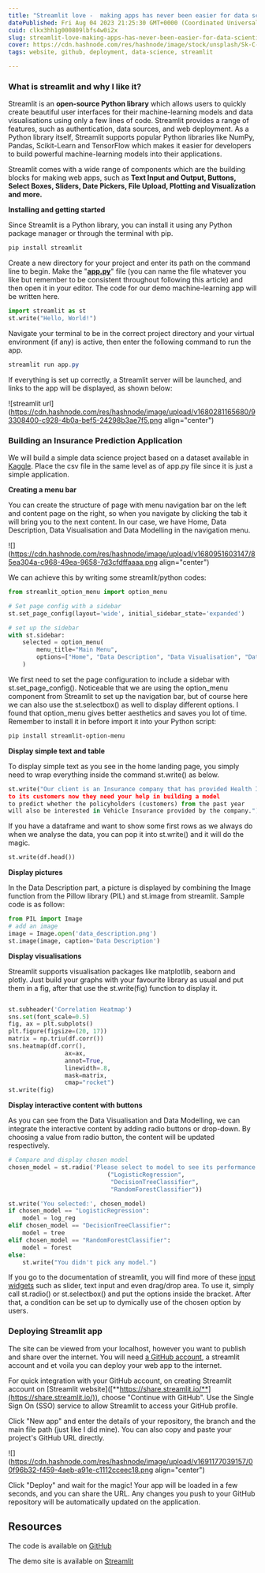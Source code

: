 ```yaml
---
title: "Streamlit love -  making apps has never been easier for data scientist"
datePublished: Fri Aug 04 2023 21:25:30 GMT+0000 (Coordinated Universal Time)
cuid: clkx3hh1g000809lbfs4w0i2x
slug: streamlit-love-making-apps-has-never-been-easier-for-data-scientist
cover: https://cdn.hashnode.com/res/hashnode/image/stock/unsplash/Sk-C-om9Jz8/upload/078cabbdd6fb7418396a106c0da3e468.jpeg
tags: website, github, deployment, data-science, streamlit

---
```


### What is streamlit and why I like it?

Streamlit is an **open-source Python library** which allows users to quickly create beautiful user interfaces for their machine-learning models and data visualisations using only a few lines of code. Streamlit provides a range of features, such as authentication, data sources, and web deployment. As a Python library itself, Streamlit supports popular Python libraries like NumPy, Pandas, Scikit-Learn and TensorFlow which makes it easier for developers to build powerful machine-learning models into their applications.

Streamlit comes with a wide range of components which are the building blocks for making web apps, such as **Text Input and Output, Buttons, Select Boxes, Sliders, Date Pickers, File Upload, Plotting and Visualization and more.**

**Installing and getting started**

Since Streamlit is a Python library, you can install it using any Python package manager or through the terminal with pip.

```powershell
pip install streamlit
```

Create a new directory for your project and enter its path on the command line to begin. Make the "[**app.py**](http://app.py)" file (you can name the file whatever you like but remember to be consistent throughout following this article) and then open it in your editor. The code for our demo machine-learning app will be written here.

```python
import streamlit as st
st.write("Hello, World!")
```

Navigate your terminal to be in the correct project directory and your virtual environment (if any) is active, then enter the following command to run the app.

```powershell
streamlit run app.py
```

If everything is set up correctly, a Streamlit server will be launched, and links to the app will be displayed, as shown below:

![streamlit url](https://cdn.hashnode.com/res/hashnode/image/upload/v1680281165680/93308400-c928-4b0a-bef5-24298b3ae7f5.png align="center")

### **Building an Insurance Prediction Application**

We will build a simple data science project based on a dataset available in [Kaggle](https://www.kaggle.com/datasets/anmolkumar/health-insurance-cross-sell-prediction). Place the csv file in the same level as of app.py file since it is just a simple application.

**Creating a menu bar**

You can create the structure of page with menu navigation bar on the left and content page on the right, so when you navigate by clicking the tab it will bring you to the next content. In our case, we have Home, Data Description, Data Visualisation and Data Modelling in the navigation menu.

![](https://cdn.hashnode.com/res/hashnode/image/upload/v1680951603147/85ea304a-c968-49ea-9658-7d3cfdffaaaa.png align="center")

We can achieve this by writing some streamlit/python codes:

```python
from streamlit_option_menu import option_menu

# Set page config with a sidebar
st.set_page_config(layout='wide', initial_sidebar_state='expanded')

# set up the sidebar
with st.sidebar:
    selected = option_menu(
        menu_title="Main Menu",
        options=["Home", "Data Description", "Data Visualisation", "Data Modelling"]
    )
```

We first need to set the page configuration to include a sidebar with st.set\_page\_config(). Noticeable that we are using the option\_menu component from Streamlit to set up the navigation bar, but of course here we can also use the st.selectbox() as well to display different options. I found that option\_menu gives better aesthetics and saves you lot of time. Remember to install it in before import it into your Python script:

```bash
pip install streamlit-option-menu
```

**Display simple text and table**

To display simple text as you see in the home landing page, you simply need to wrap everything inside the command st.write() as below.

```python
st.write("Our client is an Insurance company that has provided Health Insurance
to its customers now they need your help in building a model
to predict whether the policyholders (customers) from the past year
will also be interested in Vehicle Insurance provided by the company.")
```

If you have a dataframe and want to show some first rows as we always do when we analyse the data, you can pop it into st.write() and it will do the magic.

```python
st.write(df.head())
```

**Display pictures**

In the Data Description part, a picture is displayed by combining the Image function from the Pillow library (PIL) and st.image from streamlit. Sample code is as follow:

```python
from PIL import Image
# add an image
image = Image.open('data_description.png')
st.image(image, caption='Data Description')
```

**Display visualisations**

Streamlit supports visualisation packages like matplotlib, seaborn and plotly. Just build your graphs with your favourite library as usual and put them in a fig, after that use the st.write(fig) function to display it.

```python

st.subheader('Correlation Heatmap')
sns.set(font_scale=0.5)
fig, ax = plt.subplots()
plt.figure(figsize=(20, 17))
matrix = np.triu(df.corr())
sns.heatmap(df.corr(),
                ax=ax,
                annot=True,
                linewidth=.8,
                mask=matrix,
                cmap="rocket")
st.write(fig)
```

**Display interactive content with buttons**

As you can see from the Data Visualisation and Data Modelling, we can integrate the interactive content by adding radio buttons or drop-down. By choosing a value from radio button, the content will be updated respectively.

```python
# Compare and display chosen model
chosen_model = st.radio('Please select to model to see its performance:',
                            ("LogisticRegression",
                             "DecisionTreeClassifier",
                             "RandomForestClassifier"))

st.write('You selected:', chosen_model)
if chosen_model == "LogisticRegression":
    model = log_reg
elif chosen_model == "DecisionTreeClassifier":
    model = tree
elif chosen_model == "RandomForestClassifier":
    model = forest
else:
    st.write("You didn't pick any model.")
```

If you go to the documentation of streamlit, you will find more of these [input widgets](https://docs.streamlit.io/library/api-reference/widgets) such as slider, text input and even drag/drop area. To use it, simply call st.radio() or st.selectbox() and put the options inside the bracket. After that, a condition can be set up to dymically use of the chosen option by users.

### **Deploying Streamlit app**

The site can be viewed from your localhost, however you want to publish and share over the internet. You will need [a GitHub account](https://github.com/), a streamlit account and et voila you can deploy your web app to the internet.

For quick integration with your GitHub account, on creating Streamlit account on \[Streamlit website\]([**https://share.streamlit.io/**](https://share.streamlit.io/)), choose "Continue with GitHub". Use the Single Sign On (SSO) service to allow Streamlit to access your GitHub profile.

Click "New app" and enter the details of your repository, the branch and the main file path (just like I did mine). You can also copy and paste your project's GitHub URL directly.

![](https://cdn.hashnode.com/res/hashnode/image/upload/v1691177039157/00f96b32-f459-4aeb-a91e-c1112cceec18.png align="center")

Click "Deploy" and wait for the magic! Your app will be loaded in a few seconds, and you can share the URL. Any changes you push to your GitHub repository will be automatically updated on the application.

## **Resources**

The code is available on [GitHub](https://github.com/hhhoang/streamlit_simple_demo)

The demo site is available on [Streamlit](https://appsimpledemo-76ukhvryidtejb3t5d7etx.streamlit.app/)